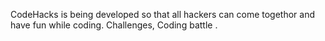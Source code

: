 

CodeHacks is being  developed so that all hackers can come togethor and have fun while coding. Challenges, Coding battle .

